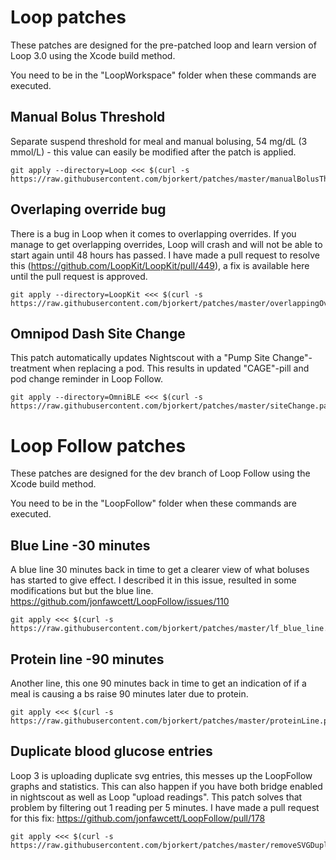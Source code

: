 # Loop patches
These patches are designed for the pre-patched loop and learn version of Loop 3.0 using the Xcode build method.

You need to be in the "LoopWorkspace" folder when these commands are executed.

## Manual Bolus Threshold
Separate suspend threshold for meal and manual bolusing, 54 mg/dL (3 mmol/L) - this value can easily be modified after the patch is applied.
```console
git apply --directory=Loop <<< $(curl -s https://raw.githubusercontent.com/bjorkert/patches/master/manualBolusThreshold.patch)
```

## Overlaping override bug
There is a bug in Loop when it comes to overlapping overrides. If you manage to get overlapping overrides, Loop will crash and will not be able to start again until 48 hours has passed. I have made a pull request to resolve this (https://github.com/LoopKit/LoopKit/pull/449), a fix is available here until the pull request is approved.
```console
git apply --directory=LoopKit <<< $(curl -s https://raw.githubusercontent.com/bjorkert/patches/master/overlappingOverride.patch)
```

## Omnipod Dash Site Change
This patch automatically updates Nightscout with a "Pump Site Change"-treatment when replacing a pod. This results in updated "CAGE"-pill and pod change reminder in Loop Follow.
```console
git apply --directory=OmniBLE <<< $(curl -s https://raw.githubusercontent.com/bjorkert/patches/master/siteChange.patch)
```

# Loop Follow patches
These patches are designed for the dev branch of Loop Follow using the Xcode build method.

You need to be in the "LoopFollow" folder when these commands are executed.

## Blue Line -30 minutes
A blue line 30 minutes back in time to get a clearer view of what boluses has started to give effect.
I described it in this issue, resulted in some modifications but but the blue line. https://github.com/jonfawcett/LoopFollow/issues/110
```console
git apply <<< $(curl -s https://raw.githubusercontent.com/bjorkert/patches/master/lf_blue_line.patch)
```

## Protein line -90 minutes
Another line, this one 90 minutes back in time to get an indication of if a meal is causing a bs raise 90 minutes later due to protein.
```console
git apply <<< $(curl -s https://raw.githubusercontent.com/bjorkert/patches/master/proteinLine.patch)
```

## Duplicate blood glucose entries
Loop 3 is uploading duplicate svg entries, this messes up the LoopFollow graphs and statistics. This can also happen if you have both bridge enabled in nightscout as well as Loop "upload readings". This patch solves that problem by filtering out 1 reading per 5 minutes. I have made a pull request for this fix: https://github.com/jonfawcett/LoopFollow/pull/178
```console
git apply <<< $(curl -s https://raw.githubusercontent.com/bjorkert/patches/master/removeSVGDuplicates.patch)
```